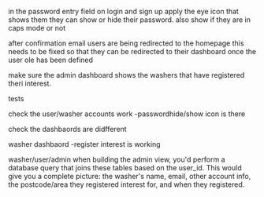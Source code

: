 in the password entry field on login and sign up apply the eye icon that shows them they can show or hide their password.
also show if they are in caps mode or not

after confirmation email users are being redirected to the homepage this needs to be fixed so that they can be redirected to their dashboard once the user ole has been defined

make sure the admin dashboard shows the washers that have registered theri interest.

tests

check the user/washer accounts work
-passwordhide/show icon is there

check the dashbaords are didfferent

washer dashbaord
-register interest is working

washer/user/admin
when building the admin view, you'd perform a database query that joins these tables based on the user_id. This would give you a complete picture: the washer's name, email, other account info, the postcode/area they registered interest for, and when they registered.
